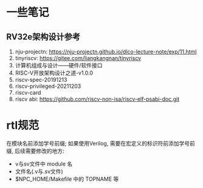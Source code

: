 # 一些笔记

## RV32e架构设计参考
1. nju-projectn: https://nju-projectn.github.io/dlco-lecture-note/exp/11.html
2. tinyriscv: https://gitee.com/liangkangnan/tinyriscv
3. 计算机组成与设计——硬件/软件接口
4. RISC-V开放架构设计之道-v1.0.0
5. riscv-spec-20191213
6. riscv-privileged-20211203
7. riscv-card
8. riscv abi: https://github.com/riscv-non-isa/riscv-elf-psabi-doc.git

# rtl规范
在模块名前添加学号前缀; 如果使用Verilog, 需要在宏定义的标识符前添加学号前缀, 后续需要修改的地方:
- v与sv文件中 module 名
- 文件名(.v与.sv文件)
- $NPC_HOME/Makefile 中的 TOPNAME 等